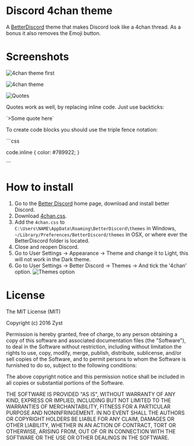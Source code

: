 # Discord 4chan theme
A [BetterDiscord](https://betterdiscord.net/home/) theme that makes Discord look like a 4chan thread. As a bonus it also removes the Emoji button. 

# Screenshots

![4chan theme first](https://camo.githubusercontent.com/cb4b4e4fe9ad7aee114082754bad68db2b74083d/687474703a2f2f7075752e73682f6f68744c4d2f326162613936353933652e706e67)

![4chan theme](https://camo.githubusercontent.com/e702df0ba50c2e617f298d790e189aee7b1b01a4/687474703a2f2f7075752e73682f6f687356422f393837366366626132652e706e67)

![Quotes](https://camo.githubusercontent.com/0e5f982ba933b2f47253c759eb426d6e980734d2/687474703a2f2f7075752e73682f6f687474752f383366326363636534302e706e67)

Quotes work as well, by replacing inline code. Just use backticks:

\`>Some quote here\` 

To create code blocks you should use the triple fence notation:

\`\`\`css

code.inline {
    color: #789922;
}

\`\`\`

# How to install
1. Go to the [Better Discord](https://betterdiscord.net/home/) home page, download and install better Discord.
2. Download [4chan.css](https://github.com/Zyst/discord-4chan-theme/releases/download/0.3.1/4chan.css). 
3. Add the `4chan.css` to `C:\Users\NAME\AppData\Roaming\BetterDiscord\themes` in Windows, `~/Library/Preferences/BetterDiscord/themes` in OSX, or where ever the BetterDiscord folder is located.
4. Close and reopen Discord.
5. Go to User Settings -> Appearance -> Theme and change it to Light, this will not work in the Dark theme.
6. Go to User Settings -> Better Discord -> Themes -> And tick the '4chan' option. ![Themes option](https://camo.githubusercontent.com/59b3f0106f82da83cc09f2fb6fccb28937962e87/687474703a2f2f7075752e73682f6f687461382f396264373062633035312e706e67) 

# License

The MIT License (MIT)

Copyright (c) 2016 Zyst

Permission is hereby granted, free of charge, to any person obtaining a copy
of this software and associated documentation files (the "Software"), to deal
in the Software without restriction, including without limitation the rights
to use, copy, modify, merge, publish, distribute, sublicense, and/or sell
copies of the Software, and to permit persons to whom the Software is
furnished to do so, subject to the following conditions:

The above copyright notice and this permission notice shall be included in all
copies or substantial portions of the Software.

THE SOFTWARE IS PROVIDED "AS IS", WITHOUT WARRANTY OF ANY KIND, EXPRESS OR
IMPLIED, INCLUDING BUT NOT LIMITED TO THE WARRANTIES OF MERCHANTABILITY,
FITNESS FOR A PARTICULAR PURPOSE AND NONINFRINGEMENT. IN NO EVENT SHALL THE
AUTHORS OR COPYRIGHT HOLDERS BE LIABLE FOR ANY CLAIM, DAMAGES OR OTHER
LIABILITY, WHETHER IN AN ACTION OF CONTRACT, TORT OR OTHERWISE, ARISING FROM,
OUT OF OR IN CONNECTION WITH THE SOFTWARE OR THE USE OR OTHER DEALINGS IN THE
SOFTWARE.

